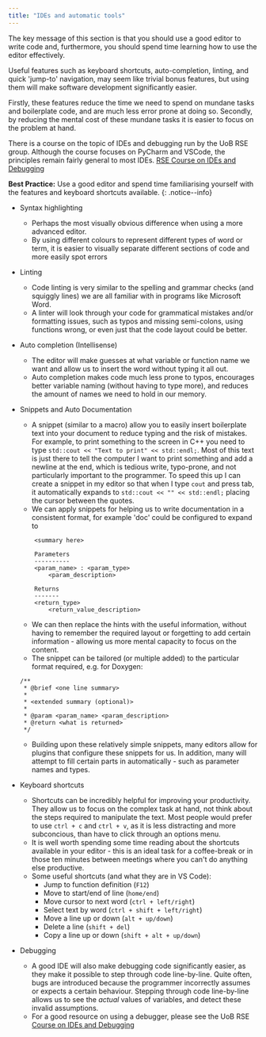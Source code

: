 ```yaml
---
title: "IDEs and automatic tools"
---
```


The key message of this section is that you should use a good editor to write 
code and, furthermore, you should spend time learning how to use the editor 
effectively.

Useful features such as keyboard shortcuts, auto-completion, linting, and
quick 'jump-to' navigation, may seem like trivial bonus features, but using 
them will make software development significantly easier. 

Firstly, these features reduce the time we need to spend on mundane tasks and 
boilerplate code, and are much less error prone at doing so. 
Secondly, by reducing the mental cost of these mundane tasks it is easier to 
focus on the problem at hand.

There is a course on the topic of IDEs and debugging run by the UoB RSE group. 
Although the course focuses on PyCharm and VSCode, the principles remain fairly
general to most IDEs. 
[RSE Course on IDEs and Debugging](https://milliams.com/courses/ides_debugging/)

**Best Practice:** Use a good editor and spend time familiarising yourself with
the features and keyboard shortcuts available. 
{: .notice--info}

* Syntax highlighting
    * Perhaps the most visually obvious difference when using a more advanced
    editor. 
    * By using different colours to represent different types of word or term,
    it is easier to visually separate different sections of code and more
    easily spot errors
* Linting
    * Code linting is very similar to the spelling and grammar checks (and 
    squiggly lines) we are all familiar with in programs like Microsoft Word. 
    * A linter will look through your code for grammatical mistakes and/or 
    formatting issues, such as typos and missing semi-colons, using functions
    wrong, or even just that the code layout could be better.
* Auto completion (Intellisense)
    * The editor will make guesses at what variable or function name we want
    and allow us to insert the word without typing it all out.
    * Auto completion makes code much less prone to typos, encourages better 
    variable naming (without having to type more), and reduces the amount of 
    names we need to hold in our memory. 
* Snippets and Auto Documentation
    * A snippet (similar to a macro) allow you to easily insert boilerplate text
    into your document to reduce typing and the risk of mistakes. For example, 
    to print something to the screen in C++ you need to type
    `std::cout << "Text to print" << std::endl;`. Most of this text is just 
    there to tell the computer I want to print something and add a newline at 
    the end, which is tedious write, typo-prone, and not particularly important 
    to the programmer. To speed this up I can create a snippet in my editor
    so that when I type `cout` and press tab, it automatically expands to
    `std::cout << "" << std::endl;` placing the cursor between the quotes. 
    * We can apply snippets for helping us to write documentation in a 
    consistent format, for example 'doc' could be configured to expand to

    ```
        <summary here>

        Parameters
        ----------
        <param_name> : <param_type>
            <param_description>
        
        Returns
        -------
        <return_type>
            <return_value_description>
    ```
    * We can then replace the hints with the useful information, without 
    having to remember the required layout or forgetting to add certain 
    information - allowing us more mental capacity to focus on the content.
    * The snippet can be tailored (or multiple added) to the particular format
    required, e.g. for Doxygen:

    ```
    /**
     * @brief <one line summary>
     *
     * <extended summary (optional)>
     *
     * @param <param_name> <param_description>
     * @return <what is returned>
     */
    ```
    * Building upon these relatively simple snippets, many editors allow for 
    plugins that configure these snippets for us. In addition, many will 
    attempt to fill certain parts in automatically - such as parameter names
    and types. 
* Keyboard shortcuts
    * Shortcuts can be incredibly helpful for improving your productivity. 
    They allow us to focus on the complex task at hand, not think about the 
    steps required to manipulate the text. Most people would prefer to use 
    `ctrl + c` and `ctrl + v`, as it is less distracting and more subconcious,
    than have to click through an options menu. 
    * It is well worth spending some time reading about the shortcuts available 
    in your editor - this is an ideal task for a coffee-break or in those ten
    minutes between meetings where you can't do anything else productive. 
    * Some useful shortcuts (and what they are in VS Code): 
        * Jump to function definition (`F12`)
        * Move to start/end of line (`home/end`)
        * Move cursor to next word (`ctrl + left/right`)
        * Select text by word (`ctrl + shift + left/right`)
        * Move a line up or down (`alt + up/down`)
        * Delete a line (`shift + del`)
        * Copy a line up or down (`shift + alt + up/down`)
* Debugging
    * A good IDE will also make debugging code significantly easier, as they 
    make it possible to step through code line-by-line. Quite often, bugs are
    introduced because the programmer incorrectly assumes or expects a certain 
    behaviour. Stepping through code line-by-line allows us to see the _actual_ 
    values of variables, and detect these invalid assumptions.
    * For a good resource on using a debugger, please see the UoB RSE 
    [Course on IDEs and Debugging](https://milliams.com/courses/ides_debugging/)




